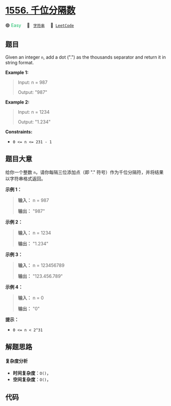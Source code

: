 # [1556. 千位分隔数](https://leetcode.com/problems/thousand-separator)

🟢 <font color=#15bd66>Easy</font>&emsp; 🔖&ensp; [`字符串`](/leetcode/outline/tag/string.md)&emsp; 🔗&ensp;[`LeetCode`](https://leetcode.com/problems/thousand-separator)


## 题目

Given an integer `n`, add a dot (".") as the thousands separator and return it
in string format.



**Example 1:**

> Input: n = 987
> 
> Output: "987"

**Example 2:**

> Input: n = 1234
> 
> Output: "1.234"

**Constraints:**

  * `0 <= n <= 231 - 1`


## 题目大意

给你一个整数 `n`，请你每隔三位添加点（即 "." 符号）作为千位分隔符，并将结果以字符串格式返回。



**示例 1：**

> 
> 
> 
> 
> 
> **输入：** n = 987
> 
> **输出：** "987"
> 
> 

**示例 2：**

> 
> 
> 
> 
> 
> **输入：** n = 1234
> 
> **输出：** "1.234"
> 
> 

**示例 3：**

> 
> 
> 
> 
> 
> **输入：** n = 123456789
> 
> **输出：** "123.456.789"
> 
> 

**示例 4：**

> 
> 
> 
> 
> 
> **输入：** n = 0
> 
> **输出：** "0"
> 
> 



**提示：**

  * `0 <= n < 2^31`


## 解题思路

#### 复杂度分析

- **时间复杂度**：`O()`，
- **空间复杂度**：`O()`，

## 代码

```javascript

```